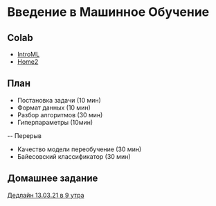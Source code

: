 # Введение в Машинное Обучение

## Colab
* [IntroML](https://colab.research.google.com/github/samstikhin/ml2021/blob/master/02-IntroML/IntroML.ipynb)
* [Home2](https://colab.research.google.com/github/samstikhin/ml2021/blob/master/02-IntroML/Home2.ipynb)


## План
* Постановка задачи (10 мин)
* Формат данных (10 мин)
* Разбор алгоритмов (30 мин)
* Гиперпараметры (10мин)

-- Перерыв
* Качество модели переобучение (30 мин)
* Байесовский классификатор (30 мин)


## Домашнее задание
[Дедлайн 13.03.21 в 9 утра](https://ulearn.me/course/ml/Pervoe_obuchenie_81c95dbe-44a2-4dfa-93bb-4a23a0a30794)
